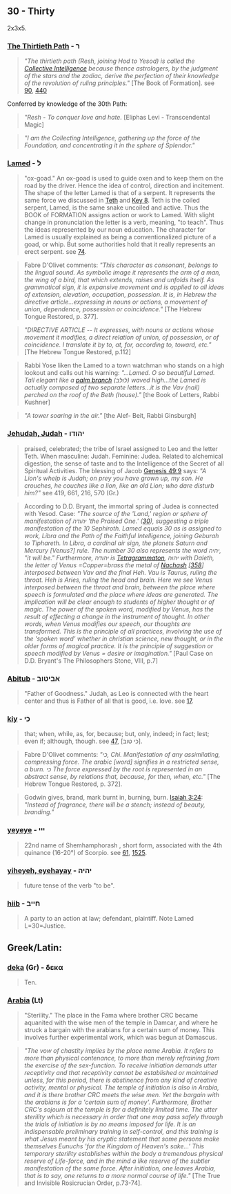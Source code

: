## 30 - Thirty
2x3x5.

### [The Thirtieth Path](/keys/R) - ר
> *"The thirtieth path (Resh, joining Hod to Yesod) is called the [Collective Intelligence](/keys/ShKL.KLLI) because thence astrologers, by the judgment of the stars and the zodiac, derive the perfection of their knowledge of the revolution of ruling principles."* [The Book of Formation]. see [90](90), [440](440)

Conferred by knowledge of the 30th Path:

> *"Resh - To conquer love and hate.* [Eliphas Levi - Transcendental Magic]

> *"I am the Collecting Intelligence, gathering up the force of the Foundation, and concentrating it in the sphere of Splendor."*

### [Lamed](/keys/L) - ל
> "ox-goad." An ox-goad is used to guide oxen and to keep them on the road by the driver. Hence the idea of control, direction and incitement. The shape of the letter Lamed is that of a serpent. It represents the same force we discussed in [Teth](/keys/T) and [Key 8](8). Teth is the coiled serpent, Lamed, is the same snake uncoiled and active. Thus the BOOK of FORMATION assigns action or work to Lamed. With slight change in pronunciation the letter is a verb, meaning, "to teach". Thus the ideas represented by our noun education. The character for Lamed is usually explained as being a conventionalized picture of a goad, or whip. But some authorities hold that it really represents an erect serpent. see [74](74).

> Fabre D'Olivet comments: *"This character as consonant, belongs to the lingual sound. As symbolic image it represents the arm of a man, the wing of a bird, that which extends, raises and unfolds itself. As grammatical sign, it is expansive movement and is applied to all ideas of extension, elevation, occupation, possession. It is, in Hebrew the directive article...expressing in nouns or actions, a movement of union, dependence, possession or coincidence."* [The Hebrew Tongue Restored, p. 377].

> *"DIRECTIVE ARTICLE -- It expresses, with nouns or actions whose movement it modifies, a direct relation of union, of possession, or of coincidence. I translate it by to, at, for, according to, toward, etc."* [The Hebrew Tongue Restored, p.112]

> Rabbi Yose liken the Lamed to a town watchman who stands on a high lookout and calls out his warning: *"...Lamed. O so beautiful Lamed. Tall elegant like a [palm branch](/keys/LVLB) (לולב) waved high...the Lamed is actually composed of two separate letters...it is the Vav (nail) perched on the roof of the Beth (house)."* [the Book of Letters, Rabbi Kushner]

> *"A tower soaring in the air."* [the Alef- Beit, Rabbi Ginsburgh]

### [Jehudah, Judah](/keys/IHVDV) - יהודו
> praised, celebrated; the tribe of Israel assigned to Leo and the letter Teth. When masculine: Judah. Feminine: Judea. Related to alchemical digestion, the sense of taste and to the Intelligence of the Secret of all Spiritual Activities. The blessing of Jacob [Genesis 49:9](http://biblehub.com//.htm) says: *"A Lion's whelp is Judah; on prey you have grown up, my son. He crouches, he couches like a lion, like an old Lion; who dare disturb him?"* see 419, 661, 216, 570 (Gr.)

> According to D.D. Bryant, the immortal spring of Judea is connected with Yesod. Case: *"The source of the 'Land,' region or sphere of manifestation of יהודה 'the Praised One.' ([30](30)), suggesting a triple manifestation of the 10 Sephiroth. Lamed equals 30 as is assigned to work, Libra and the Path of the Faithful Intelligence, joining Geburah to Tiphareth. In Libra, a cardinal air sign, the planets Saturn and Mercury [Venus?] rule. The number 30 also represents the word יהיה, "it will be." Furthermore, יהודה is [Tetragrammaton](/keys/IHVH), יהוה with Daleth, the letter of Venus =Copper=brass the metal of [Nachash](/keys/NChSh) [[358](358)] interposed between Vav and the final Heh. Vau is Taurus, ruling the throat. Heh is Aries, ruling the head and brain. Here we see Venus interposed between the throat and brain, between the place where speech is formulated and the place where ideas are generated. The implication will be clear enough to students of higher thought or of magic. The power of the spoken word, modified by Venus, has the result of effecting a change in the instrument of thought. In other words, when Venus modifies our speech, our thoughts are transformed. This is the principle of all practices, involving the use of the 'spoken word' whether in christian science, new thought, or in the older forms of magical practice. It is the principle of suggestion or speech modified by Venus = desire or imagination."* [Paul Case on D.D. Bryant's The Philosophers Stone, VIII, p.7]

### [Abitub](/keys/ABITVB) - אביטוב
> "Father of Goodness." Judah, as Leo is connected with the heart center and thus is Father of all that is good, i.e. love. see [17](17).

### [kiy](/keys/KI) - כי
> that; when, while, as, for, because; but, only, indeed; in fact; lest; even if; although, though. see [47](47), [כי טוב].

> Fabre D'Olivet comments: *"כי, Chi. Manifestation of any assimilating, compressing force. The arabic [word] signifies in a restricted sense, a burn. כי The force expressed by the root is represented in an abstract sense, by relations that, because, for then, when, etc."* [The Hebrew Tongue Restored, p. 372].

> Godwin gives, brand, mark burnt in, burning, burn. [Isaiah 3:24](http://biblehub.com/isaiah/3-24.htm): *"Instead of fragrance, there will be a stench; instead of beauty, branding."*

### [yeyeye](/keys/III) - ייי
> 22nd name of Shemhamphorash , short form, associated with the 4th quinance (16-20°) of Scorpio. see [61](61), [1525](1525).

### [yiheyeh, eyehayay](/keys/IHIH) - יהיה
> future tense of the verb "to be".

### [hiib](/keys/ChIIB) - חייב
> A party to an action at law; defendant, plaintiff. Note Lamed L=30=Justice.

## Greek/Latin:

### [deka](/greek?word=deka) (Gr) - δεκα
> Ten.

### [Arabia](/latin?word=Arabia) (Lt)
> "Sterility." The place in the Fama where brother CRC became aquanited with the wise men of the temple in Damcar, and where he struck a bargain with the arabians for a certain sum of money. This involves further experimental work, which was begun at Damascus.

> *"The vow of chastity implies by the place name Arabia. It refers to more than physical contenance, to more than merely refraining from the exercise of the sex-function. To receive initiation demands utter receptivity and that receptivity cannot be established or maintained unless, for this period, there is abstinence from any kind of creative activity, mental or physical. The temple of initiation is also in Arabia, and it is there brother CRC meets the wise men. Yet the bargain with the arabians is for a 'certain sum of money'. Furthermore, Brother CRC's sojourn at the temple is for a definitely limited time. The utter sterility which is necessary in order that one may pass safely through the trials of initiation is by no means imposed for life. It is an indispensable preliminary training in self-control, and this training is what Jesus meant by his cryptic statement that some persons make themselves Eunuchs 'for the Kingdom of Heaven's sake...' This temporary sterility establishes within the body a tremendous physical reserve of Life-force, and in the mind a like reserve of the subtler manifestation of the same force. After initiation, one leaves Arabia, that is to say, one returns to a more normal course of life."* [The True and Invisible Rosicrucian Order, p.73-74].